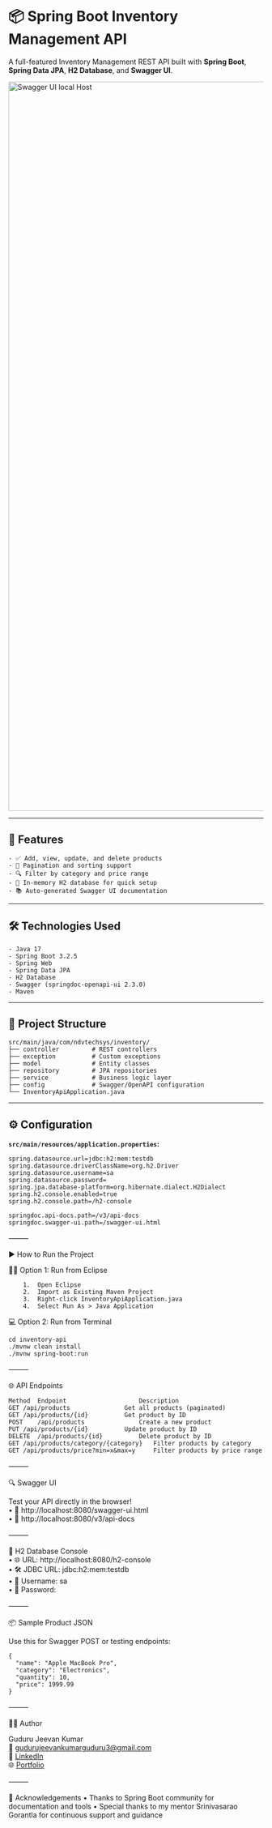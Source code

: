 # 📦 Spring Boot Inventory Management API

A full-featured Inventory Management REST API built with **Spring Boot**, **Spring Data JPA**, **H2 Database**, and **Swagger UI**.


<img width="1440" alt="Swagger UI local Host" src="https://github.com/user-attachments/assets/926f248a-c24b-4b7d-a407-1ac605d3e590" />


---

## 🚀 Features
```
- ✅ Add, view, update, and delete products
- 📄 Pagination and sorting support
- 🔍 Filter by category and price range
- 🧠 In-memory H2 database for quick setup
- 📚 Auto-generated Swagger UI documentation
```
---

## 🛠️ Technologies Used
```
- Java 17
- Spring Boot 3.2.5
- Spring Web
- Spring Data JPA
- H2 Database
- Swagger (springdoc-openapi-ui 2.3.0)
- Maven
```
---

## 📁 Project Structure
```
src/main/java/com/ndvtechsys/inventory/
├── controller         # REST controllers
├── exception          # Custom exceptions
├── model              # Entity classes
├── repository         # JPA repositories
├── service            # Business logic layer
├── config             # Swagger/OpenAPI configuration
└── InventoryApiApplication.java
```
---

## ⚙️ Configuration

**`src/main/resources/application.properties`:**

```properties
spring.datasource.url=jdbc:h2:mem:testdb
spring.datasource.driverClassName=org.h2.Driver
spring.datasource.username=sa
spring.datasource.password=
spring.jpa.database-platform=org.hibernate.dialect.H2Dialect
spring.h2.console.enabled=true
spring.h2.console.path=/h2-console

springdoc.api-docs.path=/v3/api-docs
springdoc.swagger-ui.path=/swagger-ui.html
```

⸻

▶️ How to Run the Project

🧑‍💻 Option 1: Run from Eclipse
```
 	1.	Open Eclipse
	2.	Import as Existing Maven Project
	3.	Right-click InventoryApiApplication.java
	4.	Select Run As > Java Application
```
💻 Option 2: Run from Terminal
```
cd inventory-api
./mvnw clean install
./mvnw spring-boot:run
```

⸻

🌐 API Endpoints
```
Method	Endpoint					Description
GET	/api/products				Get all products (paginated)
GET	/api/products/{id}			Get product by ID
POST	/api/products				Create a new product
PUT	/api/products/{id}			Update product by ID
DELETE	/api/products/{id}			Delete product by ID
GET	/api/products/category/{category}	Filter products by category
GET	/api/products/price?min=x&max=y		Filter products by price range
```

⸻

🔍 Swagger UI <br>

Test your API directly in the browser! <br>
	•	📌 http://localhost:8080/swagger-ui.html <br>
	•	📄 http://localhost:8080/v3/api-docs <br>

⸻

🧪 H2 Database Console <br>
	•	🌐 URL: http://localhost:8080/h2-console <br>
	•	🛠 JDBC URL: jdbc:h2:mem:testdb <br>
	•	👤 Username: sa <br>
	•	🔐 Password: 

⸻

📦 Sample Product JSON

Use this for Swagger POST or testing endpoints:
```
{
  "name": "Apple MacBook Pro",
  "category": "Electronics",
  "quantity": 10,
  "price": 1999.99
}
```

⸻

👨‍💻 Author

Guduru Jeevan Kumar <br>
📧 gudurujeevankumarguduru3@gmail.com <br>
🔗 [LinkedIn](https://github.com/gudurujeevankumar) <br>
🌐 [Portfolio](https://web-developer-jeevan-kumar-guduru.netlify.app/) <br>

⸻

🙌 Acknowledgements
	•	Thanks to Spring Boot community for documentation and tools
	•	Special thanks to my mentor Srinivasarao Gorantla for continuous support and guidance

